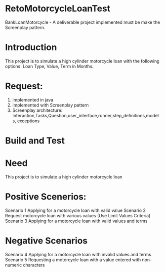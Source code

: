 # RetoMotorcycleLoanTest
BankLoanMotorcycle - A deliverable project implemented must be make the Screenplay pattern.
# Introduction
This project is to simulate a high cylinder motorcycle loan with the following options: Loan Type, Value, Term in Months.
# Request:
1. implemented in java
2. implemented with Screenplay pattern
3. Screenplay architecture: Interaction,Tasks,Question,user_interface,runner,step_definitions,models,
   exceptions
# Build and Test
# Need
This project is to simulate a high cylinder motorcycle loan
# Positive Scenerios:
Scenario 1 Applying for a motorcycle loan with valid value
Scenario 2 Request motorcycle loan with various values (Use Limit Values Criteria)
Scenario 3 Applying for a motorcycle loan with valid values and terms
# Negative Scenarios
Scenario 4 Applying for a motorcycle loan with invalid values and terms
Scenario 5 Requesting a motorcycle loan with a value entered with non-numeric characters
